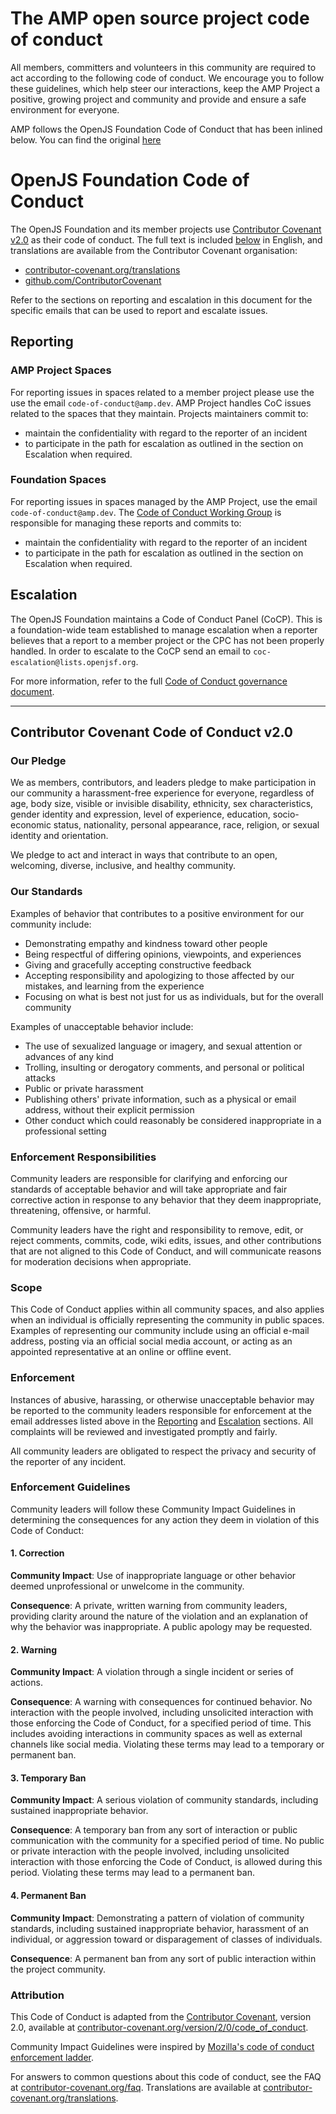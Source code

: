 # The AMP open source project code of conduct

All members, committers and volunteers in this community are required to act according to the following code of conduct. We encourage you to follow these guidelines, which help steer our interactions, keep the AMP Project a positive, growing project and community and provide and ensure a safe environment for everyone.

AMP follows the OpenJS Foundation Code of Conduct that has been inlined below. You can find the original [here](https://github.com/openjs-foundation/cross-project-council/blob/master/CODE_OF_CONDUCT.md)

# OpenJS Foundation Code of Conduct

The OpenJS Foundation and its member projects use [Contributor Covenant v2.0](https://contributor-covenant.org/version/2/0/code_of_conduct) as their code of conduct. The full text is included [below](#contributor-covenant-code-of-conduct) in English, and translations are available from the Contributor Covenant organisation:

- [contributor-covenant.org/translations](https://www.contributor-covenant.org/translations)
- [github.com/ContributorCovenant](https://github.com/ContributorCovenant/contributor_covenant/tree/release/content/version/2/0)

Refer to the sections on reporting and escalation in this document for the specific emails that can be used to report and escalate issues.

## Reporting

### AMP Project Spaces

For reporting issues in spaces related to a member project please use the use the email `code-of-conduct@amp.dev`. AMP Project handles CoC issues related to the spaces that they maintain. Projects maintainers commit to:

- maintain the confidentiality with regard to the reporter of an incident
- to participate in the path for escalation as outlined in
  the section on Escalation when required.

### Foundation Spaces

For reporting issues in spaces managed by the AMP Project, use the email `code-of-conduct@amp.dev`. The [Code of Conduct Working Group](https://github.com/ampproject/wg-codeofconduct) is responsible for managing these reports and commits to:

- maintain the confidentiality with regard to the reporter of an incident
- to participate in the path for escalation as outlined in
  the section on Escalation when required.

## Escalation

The OpenJS Foundation maintains a Code of Conduct Panel (CoCP). This is a foundation-wide team established to manage escalation when a reporter believes that a report to a member project or the CPC has not been properly handled. In order to escalate to the CoCP send an email to `coc-escalation@lists.openjsf.org`.

For more information, refer to the full
[Code of Conduct governance document](https://github.com/openjs-foundation/bootstrap/blob/master/proposals/stage-2/CODE_OF_CONDUCT/FOUNDATION_CODE_OF_CONDUCT_REQUIREMENTS.md).

---

## Contributor Covenant Code of Conduct v2.0

### Our Pledge

We as members, contributors, and leaders pledge to make participation in our community a harassment-free experience for everyone, regardless of age, body size, visible or invisible disability, ethnicity, sex characteristics, gender identity and expression, level of experience, education, socio-economic status, nationality, personal appearance, race, religion, or sexual identity and orientation.

We pledge to act and interact in ways that contribute to an open, welcoming, diverse, inclusive, and healthy community.

### Our Standards

Examples of behavior that contributes to a positive environment for our community include:

* Demonstrating empathy and kindness toward other people
* Being respectful of differing opinions, viewpoints, and experiences
* Giving and gracefully accepting constructive feedback
* Accepting responsibility and apologizing to those affected by our mistakes, and learning from the experience
* Focusing on what is best not just for us as individuals, but for the overall community

Examples of unacceptable behavior include:

* The use of sexualized language or imagery, and sexual attention or advances of any kind
* Trolling, insulting or derogatory comments, and personal or political attacks
* Public or private harassment
* Publishing others' private information, such as a physical or email address, without their explicit permission
* Other conduct which could reasonably be considered inappropriate in a professional setting

### Enforcement Responsibilities

Community leaders are responsible for clarifying and enforcing our standards of acceptable behavior and will take appropriate and fair corrective action in response to any behavior that they deem inappropriate, threatening, offensive, or harmful.

Community leaders have the right and responsibility to remove, edit, or reject comments, commits, code, wiki edits, issues, and other contributions that are not aligned to this Code of Conduct, and will communicate reasons for moderation decisions when appropriate.

### Scope

This Code of Conduct applies within all community spaces, and also applies when an individual is officially representing the community in public spaces. Examples of representing our community include using an official e-mail address, posting via an official social media account, or acting as an appointed representative at an online or offline event.

### Enforcement

Instances of abusive, harassing, or otherwise unacceptable behavior may be reported to the community leaders responsible for enforcement at the email addresses listed above in the [Reporting](#reporting) and [Escalation](#escalation) sections. All complaints will be reviewed and investigated promptly and fairly.

All community leaders are obligated to respect the privacy and security of the reporter of any incident.

### Enforcement Guidelines

Community leaders will follow these Community Impact Guidelines in determining the consequences for any action they deem in violation of this Code of Conduct:

#### 1. Correction

**Community Impact**: Use of inappropriate language or other behavior deemed unprofessional or unwelcome in the community.

**Consequence**: A private, written warning from community leaders, providing clarity around the nature of the violation and an explanation of why the behavior was inappropriate. A public apology may be requested.

#### 2. Warning

**Community Impact**: A violation through a single incident or series of actions.

**Consequence**: A warning with consequences for continued behavior. No interaction with the people involved, including unsolicited interaction with those enforcing the Code of Conduct, for a specified period of time. This includes avoiding interactions in community spaces as well as external channels like social media. Violating these terms may lead to a temporary or permanent ban.

#### 3. Temporary Ban

**Community Impact**: A serious violation of community standards, including sustained inappropriate behavior.

**Consequence**: A temporary ban from any sort of interaction or public communication with the community for a specified period of time. No public or private interaction with the people involved, including unsolicited interaction with those enforcing the Code of Conduct, is allowed during this period. Violating these terms may lead to a permanent ban.

#### 4. Permanent Ban

**Community Impact**: Demonstrating a pattern of violation of community standards, including sustained inappropriate behavior,  harassment of an individual, or aggression toward or disparagement of classes of individuals.

**Consequence**: A permanent ban from any sort of public interaction within the project community.

### Attribution

This Code of Conduct is adapted from the [Contributor Covenant](https://www.contributor-covenant.org), version 2.0, available at [contributor-covenant.org/version/2/0/code_of_conduct](https://www.contributor-covenant.org/version/2/0/code_of_conduct).

Community Impact Guidelines were inspired by [Mozilla's code of conduct enforcement ladder](https://github.com/mozilla/diversity).

For answers to common questions about this code of conduct, see the FAQ at
[contributor-covenant.org/faq](https://www.contributor-covenant.org/faq). Translations are available at [contributor-covenant.org/translations](https://www.contributor-covenant.org/translations).
